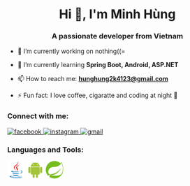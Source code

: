 <h1 align="center">Hi 👋, I'm Minh Hùng</h1>
<h3 align="center">A passionate developer from Vietnam</h3>

- 🔭 I’m currently working on nothing((=

- 🌱 I’m currently learning **Spring Boot, Android, ASP.NET**

- 📫 How to reach me: **hunghung2k4123@gmail.com**

- ⚡ Fun fact: I love coffee, cigaratte and coding at night 🌙

<h3 align="left">Connect with me:</h3>
<p align="left">
  <a href="https://www.facebook.com/hngtrn.04" target="_blank">
    <img src="https://cdn.jsdelivr.net/npm/simple-icons@v5/icons/facebook.svg" alt="facebook" height="30" width="40" />
  </a>
  <a href="https://www.instagram.com/m.hngf_/" target="_blank">
    <img src="https://cdn.jsdelivr.net/npm/simple-icons@v5/icons/instagram.svg" alt="instagram" height="30" width="40" />
  </a>
  <a href="mailto:hunghung2k4123@gmail.com" target="_blank">
    <img src="https://cdn.jsdelivr.net/npm/simple-icons@v5/icons/gmail.svg" alt="gmail" height="30" width="40" />
  </a>
</p>


<h3 align="left">Languages and Tools:</h3>
<p align="left"> 
  <img src="https://raw.githubusercontent.com/devicons/devicon/master/icons/java/java-original.svg" alt="java" width="40" height="40"/> 
  <img src="https://raw.githubusercontent.com/devicons/devicon/master/icons/android/android-original.svg" alt="android" width="40" height="40"/>
  <img src="https://raw.githubusercontent.com/devicons/devicon/master/icons/spring/spring-original.svg" alt="spring" width="40" height="40"/>
</p>

